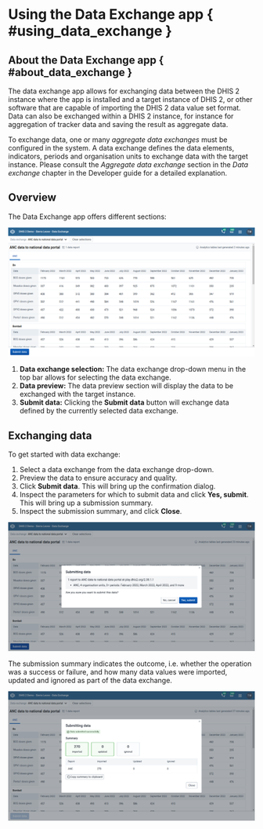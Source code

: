 # Using the Data Exchange app { #using_data_exchange }

## About the Data Exchange app { #about_data_exchange }

The data exchange app allows for exchanging data between the DHIS 2 instance where the app is installed and a target instance of DHIS 2, or other software that are capable of importing the DHIS 2 data value set format. Data can also be exchanged within a DHIS 2 instance, for instance for aggregation of tracker data and saving the result as aggregate data.

To exchange data, one or many _aggregate data exchanges_ must be configured in the system. A data exchange defines the data elements, indicators, periods and organisation units to exchange data with the target instance. Please consult the _Aggregate data exchange_ section in the _Data exchange_ chapter in the Developer guide for a detailed explanation.

## Overview

The Data Exchange app offers different sections:

![](resources/images/data_exchange/data-exchange-overview.png)

1. **Data exchange selection:** The data exchange drop-down menu in the top bar allows for selecting the data exchange.
2. **Data preview:** The data preview section will display the data to be exchanged with the target instance.
3. **Submit data:** Clicking the **Submit data** button will exchange data defined by the currently selected data exchange.

## Exchanging data

To get started with data exchange:

1. Select a data exchange from the data exchange drop-down.
2. Preview the data to ensure accuracy and quality.
3. Click **Submit data**. This will bring up the confirmation dialog.
4. Inspect the parameters for which to submit data and click **Yes, submit**. This will bring up a submission summary.
5. Inspect the submission summary, and click **Close**.

![](resources/images/data_exchange/data-exchange-submit.png)

The submission summary indicates the outcome, i.e. whether the operation was a success or failure, and how many data values were imported, updated and ignored as part of the data exchange.

![](resources/images/data_exchange/data-exchange-submission-success.png)
